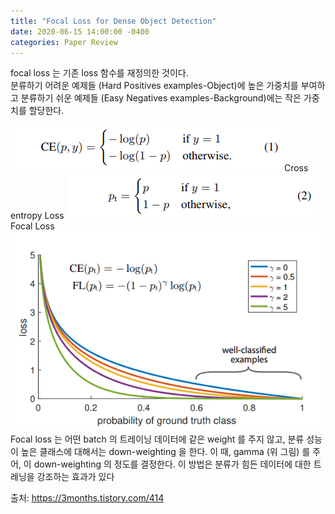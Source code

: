 ```yaml
---
title: "Focal Loss for Dense Object Detection"
date: 2020-06-15 14:00:00 -0400
categories: Paper Review
---
```


focal loss 는 기존 loss 함수를 재정의한 것이다.  
분류하기 어려운 예제들 (Hard Positives examples-Object)에 높은 가중치를 부여하고 분류하기 쉬운 예제들 (Easy Negatives examples-Background)에는 작은 가중치를 할당한다.  
  
<img src="/assets/img/focal_loss_01.png" />
Cross entropy Loss  

<img src="/assets/img/focal_loss_02.png" />
Focal Loss  

<img src="/assets/img/focal_loss_03.png" />
Focal loss 는 어떤 batch 의 트레이닝 데이터에 같은 weight 를 주지 않고, 분류 성능이 높은 클래스에 대해서는 down-weighting 을 한다. 이 때, gamma (위 그림) 를 주어, 이  down-weighting 의 정도를 결정한다. 이 방법은 분류가 힘든 데이터에 대한 트레닝을 강조하는 효과가 있다  
  
    
      
출처: https://3months.tistory.com/414
